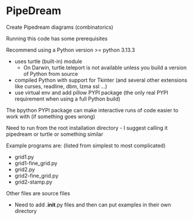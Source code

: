 # PipeDream
Create Pipedream diagrams (combinatorics)

Running this code has some prerequisites

Recommend using a Python version >= python 3.13.3
  - uses turtle (built-in) module
      - On Darwin, turtle.teleport is not available unless you build a version of Python from source
  - compiled Python with support for Tkinter (and several other extensions like curses, readline, dbm, lzma ssl ...)
  - use virtual env and add pillow PYPI package  (the only real PYPI requirement when using a full Python build)

The bpython PYPI package can make interactive runs of code easier to work with (if something goes wrong)

Need to run from the root installation directory - I suggest calling it pipedream or turtle or something similar

Example programs are: (listed from simplest to most complicated)
- grid1.py
- grid1-fine_grid.py
- grid2.py
- grid2-fine_grid.py
- grid2-stamp.py

Other files are source files

- Need to add .__init__.py files and then can put examples in their own directory

